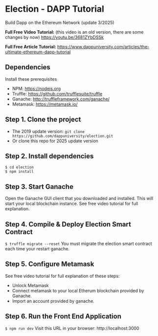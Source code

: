 # Election - DAPP Tutorial
Build Dapp on the Ethereum Network (update 3/2025)

**Full Free Video Tutorial:**
(this video is an old version, there are some changes by now)
https://youtu.be/3681ZYbDSSk

**Full Free Article Tutorial:**
https://www.dappuniversity.com/articles/the-ultimate-ethereum-dapp-tutorial

## Dependencies
Install these prerequisites
- NPM: https://nodejs.org
- Truffle: https://github.com/trufflesuite/truffle
- Ganache: http://truffleframework.com/ganache/
- Metamask: https://metamask.io/

## Step 1. Clone the project
* The 2019 update version: `git clone https://github.com/dappuniversity/election.git`
* Or clone this repo for 2025 update version

## Step 2. Install dependencies
```
$ cd election
$ npm install
```

## Step 3. Start Ganache
Open the Ganache GUI client that you downloaded and installed. This will start your local blockchain instance. See free video tutorial for full explanation.

## Step 4. Compile & Deploy Election Smart Contract
`$ truffle migrate --reset`
You must migrate the election smart contract each time your restart ganache.

## Step 5. Configure Metamask
See free video tutorial for full explanation of these steps:
- Unlock Metamask
- Connect metamask to your local Etherum blockchain provided by Ganache.
- Import an account provided by ganache.

## Step 6. Run the Front End Application
`$ npm run dev`
Visit this URL in your browser: http://localhost:3000